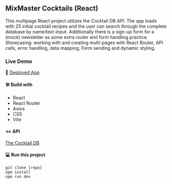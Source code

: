 ## MixMaster Cocktails (React)

This multipage React project utilizes the Cocktail DB API. The app loads with 25 initial cocktail recipes and the user can search through the complete database by name/text-input. Additionally there is a sign-up form for a (mock) newsletter as some extra router and form handling practice.
Showcasing: working with and creating multi-pages with React Router, API calls, error handling, data mapping, Form sending and dynamic styling.

### Live Demo

🚀 [Deployed App](https://fluffy-capybara-239dfa.netlify.app/)

#### 🛠️ Build with

- React
- React Router
- Axios
- CSS
- Vite

#### ↔️ API

[The Cocktail DB](https://www.thecocktaildb.com/api.php)

#### 💻 Run this project

```
git clone [repo]
npm install
npm run dev
```
